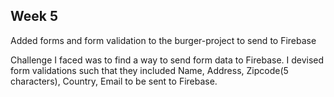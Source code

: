 Week 5
-------------------------------------------------------------------------------------------------------------------------------
Added forms and form validation to the burger-project to send to Firebase

Challenge I faced was to find a way to send form data to Firebase. I devised form validations such that they included Name, Address, Zipcode(5 characters), Country, Email to be sent to Firebase.